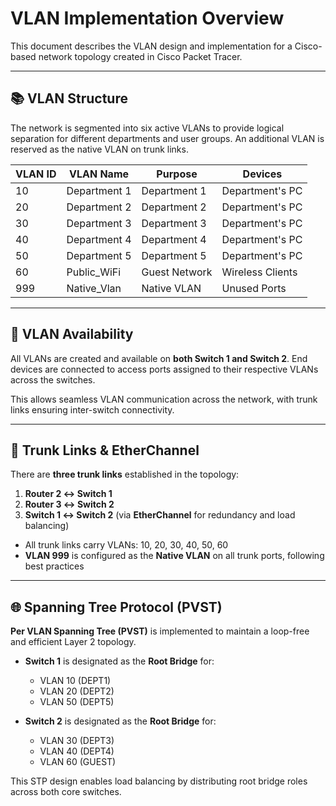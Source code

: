 # VLAN Implementation Overview

This document describes the VLAN design and implementation for a Cisco-based network topology created in Cisco Packet Tracer.

---

## 📚 VLAN Structure

The network is segmented into six active VLANs to provide logical separation for different departments and user groups. An additional VLAN is reserved as the native VLAN on trunk links.

| VLAN ID | VLAN Name        | Purpose          | Devices          |
|---------|------------------|------------------|------------------|
| 10      | Department 1     | Department 1     | Department's PC  |
| 20      | Department 2     | Department 2     | Department's PC  |
| 30      | Department 3     | Department 3     | Department's PC  |
| 40      | Department 4     | Department 4     | Department's PC  |
| 50      | Department 5     | Department 5     | Department's PC  |
| 60      | Public_WiFi      | Guest Network    | Wireless Clients |
| 999     | Native_Vlan      | Native VLAN      | Unused Ports	   |

---

## 🧭 VLAN Availability

All VLANs are created and available on **both Switch 1 and Switch 2**. End devices are connected to access ports assigned to their respective VLANs across the switches.

This allows seamless VLAN communication across the network, with trunk links ensuring inter-switch connectivity.

---

## 🔁 Trunk Links & EtherChannel

There are **three trunk links** established in the topology:

1. **Router 2 ↔ Switch 1**  
2. **Router 3 ↔ Switch 2**  
3. **Switch 1 ↔ Switch 2** (via **EtherChannel** for redundancy and load balancing)

- All trunk links carry VLANs: 10, 20, 30, 40, 50, 60  
- **VLAN 999** is configured as the **Native VLAN** on all trunk ports, following best practices

---

## 🌐 Spanning Tree Protocol (PVST)

**Per VLAN Spanning Tree (PVST)** is implemented to maintain a loop-free and efficient Layer 2 topology.

- **Switch 1** is designated as the **Root Bridge** for:
  - VLAN 10 (DEPT1)
  - VLAN 20 (DEPT2)
  - VLAN 50 (DEPT5)

- **Switch 2** is designated as the **Root Bridge** for:
  - VLAN 30 (DEPT3)
  - VLAN 40 (DEPT4)
  - VLAN 60 (GUEST)

This STP design enables load balancing by distributing root bridge roles across both core switches.
